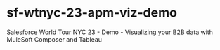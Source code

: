 # sf-wtnyc-23-apm-viz-demo
Salesforce World Tour NYC 23 - Demo - Visualizing your B2B data with MuleSoft Composer and Tableau
